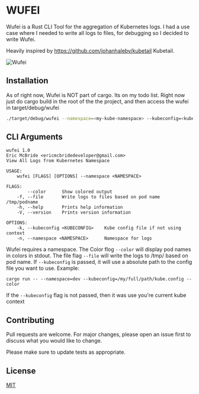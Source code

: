 # WUFEI
Wufei is a Rust CLI Tool for the aggregation of Kubernetes logs. I had a use case where I needed to write all logs to files, for debugging so I decided to write Wufei.

Heavily inspired by https://github.com/johanhaleby/kubetail Kubetail.


![Wufei](wufei.jpg?raw=true "Wufei")

## Installation
As of right now, Wufei is NOT part of cargo.  Its on my todo list.  Right now just do cargo build in the root of the the project, and then access the wufei in target/debug/wufei
```bash
./target/debug/wufei --namespace=<my-kube-namespace> --kubeconfig=<kube.config> --color
```

## CLI Arguments
```
wufei 1.0
Eric McBride <ericmcbridedeveloper@gmail.com>
View All Logs from Kubernetes Namespace

USAGE:
    wufei [FLAGS] [OPTIONS] --namespace <NAMESPACE>

FLAGS:
        --color      Show colored output
    -f, --file       Write logs to files based on pod name /tmp/podname
    -h, --help       Prints help information
    -V, --version    Prints version information

OPTIONS:
    -k, --kubeconfig <KUBECONFIG>    Kube config file if not using context
    -n, --namespace <NAMESPACE>      Namespace for logs
```

Wufei requires a namespace.  The Color flog `--color` will display pod names in colors in stdout.  The file flag `--file` will write the logs to /tmp/<podname> based on pod name. If `--kubeconfig` is passed, it will use a absolute path to the config file you want to use.
Example: 
```
cargo run -- --namespace=dev --kubeconfig=/my/full/path/kube.config --color
```
If the `--kubeconfig` flag is not passed, then it was use you're current
kube context 


## Contributing
Pull requests are welcome. For major changes, please open an issue first to discuss what you would like to change.

Please make sure to update tests as appropriate.

## License
[MIT](https://choosealicense.com/licenses/mit/)
